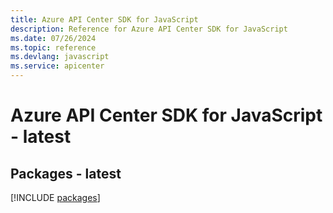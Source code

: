 ```yaml
---
title: Azure API Center SDK for JavaScript
description: Reference for Azure API Center SDK for JavaScript
ms.date: 07/26/2024
ms.topic: reference
ms.devlang: javascript
ms.service: apicenter
---
```

# Azure API Center SDK for JavaScript - latest
## Packages - latest
[!INCLUDE [packages](api-center-index.md)]